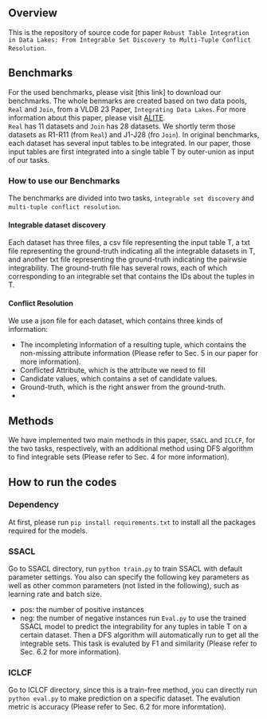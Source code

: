 ## Overview
This is the repository of source code for paper `Robust Table Integration in Data Lakes: From Integrable Set
Discovery to Multi-Tuple Conflict Resolution`.  

## Benchmarks
For the used benchmarks, please visit [this link] to download our benchmarks. The whole benmarks are created based on two data pools, `Real` and `Join`, from a VLDB 23 Paper, `Integrating Data Lakes`. For more information about this paper, please visit [ALITE](https://github.com/northeastern-datalab/alite).  
`Real` has 11 datasets and `Join` has 28 datasets. We shortly term those datasets as R1-R11 (from `Real`) and J1-J28 (fro `Join`). In original benchmarks, each dataset has several input tables to be integrated. In our paper, those input tables are first integrated into a single table T by outer-union as input of our tasks. 
### How to use our Benchmarks
The benchmarks are divided into two tasks, `integrable set discovery` and `multi-tuple conflict resolution`.
#### Integrable dataset discovery
Each dataset has three files, a csv file representing the input table T, a txt file representing the ground-truth indicating all the integrable datasets in T, and another txt file representing the ground-truth indicating the pairwsie integrability.
The ground-truth file has several rows, each of which corresponding to an integrable set that contains the IDs about the tuples in T.
#### Conflict Resolution
We use a json file for each dataset, which contains three kinds of information:  
* The incompleting information of a resulting tuple, which contains the non-missing attribute information (Please refer to Sec. 5 in our paper for more information).  
* Conflicted Attribute, which is the attribute we need to fill
* Candidate values, which contains a set of candidate values.
* Ground-truth, which is the right answer from the ground-truth.
* 
## Methods
We have implemented two main methods in this paper, `SSACL` and `ICLCF`, for the two tasks, respectively, with an additional method using DFS algorithm to find integrable sets (Please refer to Sec. 4 for more information).
## How to run the codes
### Dependency
At first, please run `pip install requirements.txt` to install all the packages required for the models.
### SSACL
Go to SSACL directory, run `python train.py` to train SSACL with default parameter settings. You also can specify the following key parameters as well as other common parameters (not listed in the following), such as learning rate and batch size.  
* pos: the number of positive instances
* neg: the number of negative instances
run `Eval.py` to use the trained SSACL model to predict the integrability for any tuples in table T on a certain dataset. Then a DFS algorithm will automatically run to get all the integrable sets. This task is evaluted by F1 and similarity (Please refer to Sec. 6.2 for more information).
### ICLCF
Go to ICLCF directory, since this is a train-free method, you can directly run `python eval.py` to make prediction on a specific dataset. The evalution metric is accuracy (Please refer to Sec. 6.2 for  more informtation).
